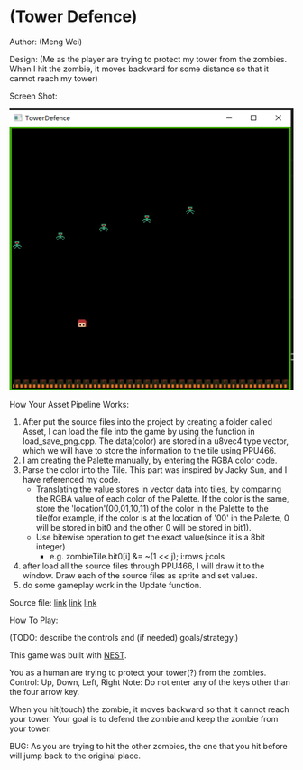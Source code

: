 # (Tower Defence)

Author: (Meng Wei)

Design: (Me as the player are trying to protect my tower from the zombies. When I hit the zombie, it moves backward for some distance so that it cannot reach my tower)

Screen Shot:

![Screen Shot](screenshot.png)

How Your Asset Pipeline Works:

1. After put the source files into the project by creating a folder called Asset, I can load the file into the game by using the function in load_save_png.cpp. The data(color) are stored in a u8vec4 type vector, which we will have to store the information to the tile using PPU466.
2. I am creating the Palette manually, by entering the RGBA color code.
3. Parse the color into the Tile. This part was inspired by Jacky Sun, and I have referenced my code. 
    - Translating the value stores in vector data into tiles, by comparing the RGBA value of each color of the Palette. If the color is the same, store the 'location'(00,01,10,11) of the color in the Palette to the tile(for example, if the color is at the location of '00' in the Palette, 0 will be stored in bit0 and the other 0 will be stored in bit1). 
    - Use bitewise operation to get the exact value(since it is a 8bit integer)
        - e.g. zombieTile.bit0[i] &= ~(1 << j);   i:rows    j:cols
4. after load all the source files through PPU466, I will draw it to the window. Draw each of the source files as sprite and set values.
5. do some gameplay work in the Update function.

Source file: [link](Asset/zombie_test.png) [link](Asset/player.png) [link](Asset/tower.png)

How To Play:

(TODO: describe the controls and (if needed) goals/strategy.)

This game was built with [NEST](NEST.md). 

You as a human are trying to protect your tower(?) from the zombies. 
Control: Up, Down, Left, Right
Note: Do not enter any of the keys other than the four arrow key.

When you hit(touch) the zombie, it moves backward so that it cannot reach your tower. Your goal is to defend the zombie and keep the zombie from your tower.

BUG: As you are trying to hit the other zombies, the one that you hit before will jump back to the original place.

